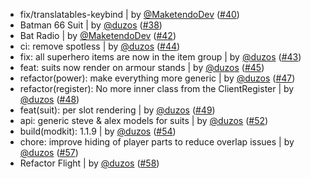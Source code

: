 - fix/translatables-keybind | by [@MaketendoDev](https://github.com/MaketendoDev) ([#40](https://github.com/duzos/superhero/pull/40))
- Batman 66 Suit | by [@duzos](https://github.com/duzos) ([#38](https://github.com/duzos/superhero/pull/38))
- Bat Radio | by [@MaketendoDev](https://github.com/MaketendoDev) ([#42](https://github.com/duzos/superhero/pull/42))
- ci: remove spotless | by [@duzos](https://github.com/duzos) ([#44](https://github.com/duzos/superhero/pull/44))
- fix: all superhero items are now in the item group | by [@duzos](https://github.com/duzos) ([#43](https://github.com/duzos/superhero/pull/43))
- feat: suits now render on armour stands | by [@duzos](https://github.com/duzos) ([#45](https://github.com/duzos/superhero/pull/45))
- refactor(power): make everything more generic | by [@duzos](https://github.com/duzos) ([#47](https://github.com/duzos/superhero/pull/47))
- refactor(register): No more inner class from the ClientRegister | by [@duzos](https://github.com/duzos) ([#48](https://github.com/duzos/superhero/pull/48))
- feat(suit): per slot rendering | by [@duzos](https://github.com/duzos) ([#49](https://github.com/duzos/superhero/pull/49))
- api: generic steve & alex models for suits | by [@duzos](https://github.com/duzos) ([#52](https://github.com/duzos/superhero/pull/52))
- build(modkit): 1.1.9 | by [@duzos](https://github.com/duzos) ([#54](https://github.com/duzos/superhero/pull/54))
- chore: improve hiding of player parts to reduce overlap issues | by [@duzos](https://github.com/duzos) ([#57](https://github.com/amblelabs/superhero/pull/57))
- Refactor Flight | by [@duzos](https://github.com/duzos) ([#58](https://github.com/amblelabs/superhero/pull/58))
